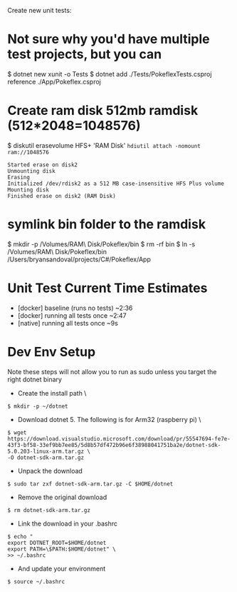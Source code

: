 Create new unit tests:

# Not sure why you'd have multiple test projects, but you can
$ dotnet new xunit -o Tests
$ dotnet add ./Tests/PokeflexTests.csproj reference ./App/Pokeflex.csproj






# Create ram disk 512mb ramdisk (512*2048=1048576)
$ diskutil erasevolume HFS+ 'RAM Disk' `hdiutil attach -nomount ram://1048576`
```
Started erase on disk2
Unmounting disk
Erasing
Initialized /dev/rdisk2 as a 512 MB case-insensitive HFS Plus volume
Mounting disk
Finished erase on disk2 (RAM Disk)
```
# symlink bin folder to the ramdisk
$ mkdir -p /Volumes/RAM\ Disk/Pokeflex/bin
$ rm -rf bin
$ ln -s /Volumes/RAM\ Disk/Pokeflex/bin /Users/bryansandoval/projects/C#/Pokeflex/App





# Unit Test Current Time Estimates
* [docker] baseline (runs no tests) ~2:36
* [docker] running all tests once ~2:47
* [native] running all tests once ~9s



# Dev Env Setup
Note these steps will not allow you to run as sudo unless you target the right dotnet binary

- Create the install path \
```
$ mkdir -p ~/dotnet
```

- Download dotnet 5. The following is for Arm32 (raspberry pi) \
```
$ wget https://download.visualstudio.microsoft.com/download/pr/55547694-fe7e-43f3-bf58-33ef9bb7ee85/5d8b57df472b96e6f38988041751ba2e/dotnet-sdk-5.0.203-linux-arm.tar.gz \
-O dotnet-sdk-arm.tar.gz
```

- Unpack the download
```
$ sudo tar zxf dotnet-sdk-arm.tar.gz -C $HOME/dotnet
```

- Remove the original download
```
$ rm dotnet-sdk-arm.tar.gz
```

- Link the download in your .bashrc
```
$ echo "
export DOTNET_ROOT=$HOME/dotnet
export PATH=\$PATH:$HOME/dotnet" \
>> ~/.bashrc
```

- And update your environment
```
$ source ~/.bashrc
```